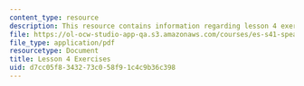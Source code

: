 ```yaml
---
content_type: resource
description: This resource contains information regarding lesson 4 exercises.
file: https://ol-ocw-studio-app-qa.s3.amazonaws.com/courses/es-s41-speak-italian-with-your-mouth-full-spring-2012/d7cc05f8343273c058f91c4c9b36c398_MITES_S41S12_lesson4Exerci.pdf
file_type: application/pdf
resourcetype: Document
title: Lesson 4 Exercises
uid: d7cc05f8-3432-73c0-58f9-1c4c9b36c398
---
```


